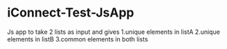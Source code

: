# iConnect-Test-JsApp

Js app 
to take 2 lists as input 
and gives 
1.unique elements in listA
2.unique elements in listB
3.common elements in both lists 

